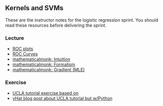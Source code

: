 ## Kernels and SVMs

These are the instructor notes for the logistic regression sprint.  You should read these resources before delivering the sprint.

### Lecture

* [ROC plots][1]
* [ROC Curves][1.01]
* [mathematicalmonk: Intuition][1.1]
* [mathematicalmonk: Formalism][1.2]
* [mathematicalmonk: Gradient (MLE)][1.3]

### Exercise

* [UCLA tutorial exercise based on][2]
* [yHat blog post about UCLA tutorial but w/Python][3]

[1]: https://cours.etsmtl.ca/sys828/REFS/A1/Fawcett_PRL2006.pdf
[1.01]: http://en.wikipedia.org/wiki/Receiver_operating_characteristic#Curves_in_ROC_space

<!-- mathematical monk videos -->

[1.1]: https://www.youtube.com/watch?v=-Z2a_mzl9LM
[1.2]: https://www.youtube.com/watch?v=_7b352zYicY
[1.3]: https://www.youtube.com/watch?v=hWLdFMccpTY

[2]: http://www.ats.ucla.edu/stat/r/dae/logit.htm
[3]: http://blog.yhathq.com/posts/logistic-regression-and-python.html